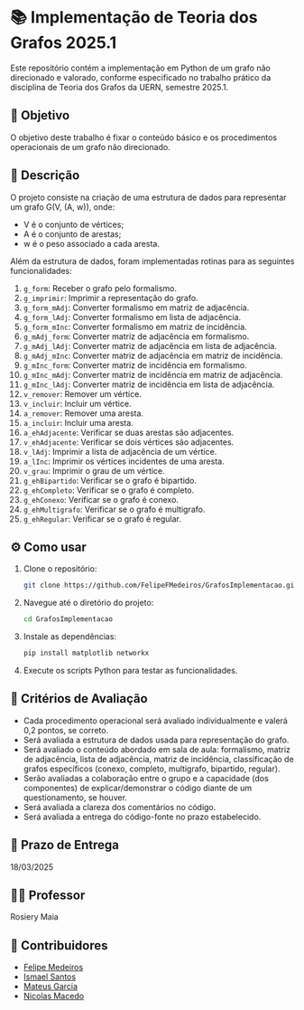 # 📚 Implementação de Teoria dos Grafos 2025.1

Este repositório contém a implementação em Python de um grafo não direcionado e valorado, conforme especificado no trabalho prático da disciplina de Teoria dos Grafos da UERN, semestre 2025.1.

## 🎯 Objetivo

O objetivo deste trabalho é fixar o conteúdo básico e os procedimentos operacionais de um grafo não direcionado.

## 📝 Descrição

O projeto consiste na criação de uma estrutura de dados para representar um grafo G(V, (A, w)), onde:

-   V é o conjunto de vértices;
-   A é o conjunto de arestas;
-   w é o peso associado a cada aresta.

Além da estrutura de dados, foram implementadas rotinas para as seguintes funcionalidades:

1.  `g_form`: Receber o grafo pelo formalismo.
2.  `g_imprimir`: Imprimir a representação do grafo.
3.  `g_form_mAdj`: Converter formalismo em matriz de adjacência.
4.  `g_form_lAdj`: Converter formalismo em lista de adjacência.
5.  `g_form_mInc`: Converter formalismo em matriz de incidência.
6.  `g_mAdj_form`: Converter matriz de adjacência em formalismo.
7.  `g_mAdj_lAdj`: Converter matriz de adjacência em lista de adjacência.
8.  `g_mAdj_mInc`: Converter matriz de adjacência em matriz de incidência.
9.  `g_mInc_form`: Converter matriz de incidência em formalismo.
10. `g_mInc_mAdj`: Converter matriz de incidência em matriz de adjacência.
11. `g_mInc_lAdj`: Converter matriz de incidência em lista de adjacência.
12. `v_remover`: Remover um vértice.
13. `v_incluir`: Incluir um vértice.
14. `a_remover`: Remover uma aresta.
15. `a_incluir`: Incluir uma aresta.
16. `a_ehAdjacente`: Verificar se duas arestas são adjacentes.
17. `v_ehAdjacente`: Verificar se dois vértices são adjacentes.
18. `v_lAdj`: Imprimir a lista de adjacência de um vértice.
19. `a_lInc`: Imprimir os vértices incidentes de uma aresta.
20. `v_grau`: Imprimir o grau de um vértice.
21. `g_ehBipartido`: Verificar se o grafo é bipartido.
22. `g_ehCompleto`: Verificar se o grafo é completo.
23. `g_ehConexo`: Verificar se o grafo é conexo.
24. `g_ehMultigrafo`: Verificar se o grafo é multigrafo.
25. `g_ehRegular`: Verificar se o grafo é regular.

## ⚙️ Como usar

1.  Clone o repositório:

    ```bash
    git clone https://github.com/FelipeFMedeiros/GrafosImplementacao.git
    ```

2.  Navegue até o diretório do projeto:

    ```bash
    cd GrafosImplementacao
    ```

3. Instale as dependências:

    ```bash
    pip install matplotlib networkx
    ```

4.  Execute os scripts Python para testar as funcionalidades.

## 🧪 Critérios de Avaliação

-   Cada procedimento operacional será avaliado individualmente e valerá 0,2 pontos, se correto.
-   Será avaliada a estrutura de dados usada para representação do grafo.
-   Será avaliado o conteúdo abordado em sala de aula: formalismo, matriz de adjacência, lista de adjacência, matriz de incidência, classificação de grafos específicos (conexo, completo, multigrafo, bipartido, regular).
-   Serão avaliadas a colaboração entre o grupo e a capacidade (dos componentes) de explicar/demonstrar o código diante de um questionamento, se houver.
-   Será avaliada a clareza dos comentários no código.
-   Será avaliada a entrega do código-fonte no prazo estabelecido.

## 📅 Prazo de Entrega

18/03/2025

## 🧑‍🏫 Professor

Rosiery Maia

## 🤝 Contribuidores

-   [Felipe Medeiros](https://github.com/FelipeFMedeiros)
-   [Ismael Santos](https://github.com/ismaelsantos1)
-   [Mateus Garcia](https://github.com/M2004GV)
-   [Nicolas Macedo](https://github.com/nicmacedo)
